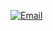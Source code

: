 [![Email](https://img.shields.io/badge/Email-YourEmail-blue?style=flat&logo=gmail)](mailto:your-email@example.com)
